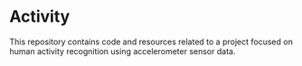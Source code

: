 # Activity
This repository contains code and resources related to a project focused on human activity recognition using accelerometer sensor data. 
